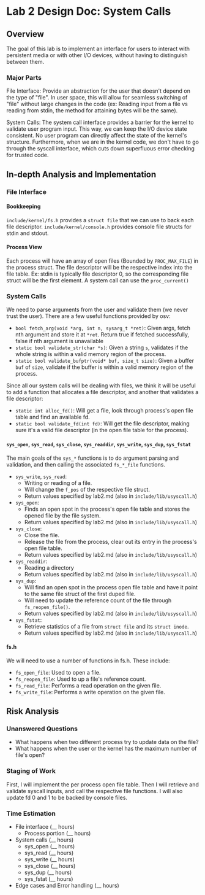 # Lab 2 Design Doc: System Calls

## Overview

The goal of this lab is to implement an interface for users to interact with persistent
media or with other I/O devices, without having to distinguish between them.

### Major Parts
File Interface: Provide an abstraction for the user that doesn't depend on the type of
"file". In user space, this will allow for seamless switching of "file" without large
changes in the code (ex: Reading input from a file vs reading from stdin, the method
for attaining bytes will be the same).

System Calls: The system call interface provides a barrier for the kernel to validate
user program input. This way, we can keep the I/O device state consistent. No user
program can directly affect the state of the kernel's structure. Furthermore, when we are
in the kernel code, we don't have to go through the syscall interface, which cuts down
superfluous error checking for trusted code.

## In-depth Analysis and Implementation

### File Interface

#### Bookkeeping
`include/kernel/fs.h` provides a `struct file` that we can use to back each file descriptor. 
`include/kernel/console.h` provides console file structs for stdin and stdout.

#### Process View
Each process will have an array of open files (Bounded by `PROC_MAX_FILE`) in the process struct.
The file descriptor will be the respective index into the file table. 
Ex: stdin is typically file descriptor 0, so the corresponding file struct will be the first element.
A system call can use the `proc_current()`

### System Calls
We need to parse arguments from the user and validate them (we never trust the user).
There are a few useful functions provided by osv:

- `bool fetch_arg(void *arg, int n, sysarg_t *ret)`:
   Given args, fetch nth argument and store it at `*ret`.
   Return true if fetched successfully, false if nth argument is unavailable
- `static bool validate_str(char *s)`:
   Given a string `s`, validates if the whole string is within a valid memory region of the process.
- `static bool validate_bufptr(void* buf, size_t size)`:
   Given a buffer `buf` of `size`, validate if the buffer is within a valid memory region of the process.

Since all our system calls will be dealing with files, we think it will be useful to
add a function that allocates a file descriptor, and another that validates a file descriptor:

- `static int alloc_fd()`:
   Will get a file, look through process's open file table and find an available fd.
- `static bool validate_fd(int fd)`:
   Will get the file descriptor, making sure it's a valid file descriptor (in the open file table for the process).

#### `sys_open`, `sys_read`, `sys_close`, `sys_readdir`, `sys_write`, `sys_dup`, `sys_fstat`
The main goals of the `sys_*` functions is to do argument parsing and validation, and then calling the
associated `fs_*_file` functions.

- `sys_write`, `sys_read`:
  - Writing or reading of a file.
  - Will change the `f_pos` of the respective file struct.
  - Return values specified by lab2.md (also in `include/lib/usyscall.h`)
- `sys_open`:
  - Finds an open spot in the process's open file table and stores the opened file by the file system.
  - Return values specified by lab2.md (also in `include/lib/usyscall.h`)
- `sys_close`:
  - Close the file.
  - Release the file from the process, clear out its entry in the process's open file table.
  - Return values specified by lab2.md (also in `include/lib/usyscall.h`)
- `sys_readdir`:
  - Reading a directory
  - Return values specified by lab2.md (also in `include/lib/usyscall.h`)
- `sys_dup`:
  - Will find an open spot in the process open file table and have it point to the same file struct
    of the first duped file.
  - Will need to update the reference count of the file through `fs_reopen_file()`. 
  - Return values specified by lab2.md (also in `include/lib/usyscall.h`)
- `sys_fstat`:
  - Retrieve statistics of a file from `struct file` and its `struct inode`.
  - Return values specified by lab2.md (also in `include/lib/usyscall.h`)

#### fs.h
We will need to use a number of functions in fs.h. These include:
- `fs_open_file`: Used to open a file.
- `fs_reopen_file`: Used to up a file's reference count.
- `fs_read_file`: Performs a read operation on the given file.
- `fs_write_file`: Performs a write operation on the given file.

## Risk Analysis

### Unanswered Questions

- What happens when two different process try to update data on the file?
- What happens when the user or the kernel has the maximum number of file's open?

### Staging of Work
First, I will implement the per process open file table. Then I will retrieve and validate 
syscall inputs, and call the respective file functions. I will also update fd 0 and 1 to be
backed by console files.

### Time Estimation

- File interface (__ hours)
  - Process portion (__ hours)
- System calls (__ hours)
  - sys_open (__ hours)
  - sys_read (__ hours)
  - sys_write (__ hours)
  - sys_close (__ hours)
  - sys_dup (__ hours)
  - sys_fstat (__ hours)
- Edge cases and Error handling (__ hours)
